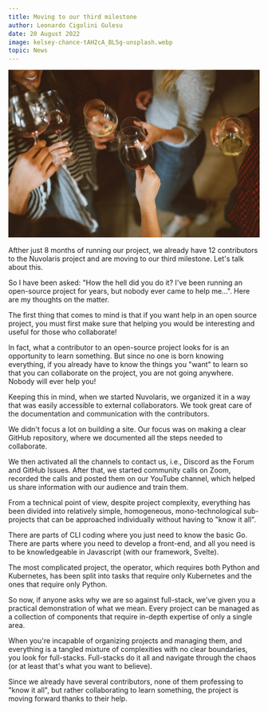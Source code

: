 ```yaml
---
title: Moving to our third milestone
author: Leonardo Cigolini Gulesu
date: 20 August 2022
image: kelsey-chance-tAH2cA_BL5g-unsplash.webp
topic: News
---
```


![celebration](./kelsey-chance-tAH2cA_BL5g-unsplash.webp)

Afther just 8 months of running our project, we already have 12 contributors to the Nuvolaris project and are moving to our third milestone. Let's talk about this.

<!--!-->

So I have been asked: "How the hell did you do it? I've been running an open-source project for years, but nobody ever came to help me...". Here are my thoughts on the matter.

The first thing that comes to mind is that if you want help in an open source project, you must first make sure that helping you would be interesting and useful for those who collaborate!

In fact, what a contributor to an open-source project looks for is an opportunity to learn something. But since no one is born knowing everything, if you already have to know the things you "want" to learn so that you can collaborate on the project, you are not going anywhere. Nobody will ever help you!

Keeping this in mind, when we started Nuvolaris, we organized it in a way that was easily accessible to external collaborators. We took great care of the documentation and communication with the contributors.

We didn't focus a lot on building a site. Our focus was on making a clear GitHub repository, where we documented all the steps needed to collaborate.

We then activated all the channels to contact us, i.e., Discord as the Forum and GitHub Issues. After that, we started community calls on Zoom, recorded the calls and posted them on our YouTube channel, which helped us share information with our audience and train them.

From a technical point of view, despite project complexity, everything has been divided into relatively simple, homogeneous, mono-technological sub-projects that can be approached individually without having to "know it all".

There are parts of CLI coding where you just need to know the basic Go. There are parts where you need to develop a front-end, and all you need is to be knowledgeable in Javascript (with our framework, Svelte).

The most complicated project, the operator, which requires both Python and Kubernetes, has been split into tasks that require only Kubernetes and the ones that require only Python.

So now, if anyone asks why we are so against full-stack, we've given you a practical demonstration of what we mean. Every project can be managed as a collection of components that require in-depth expertise of only a single area.

When you're incapable of organizing projects and managing them, and everything is a tangled mixture of complexities with no clear boundaries, you look for full-stacks. Full-stacks do it all and navigate through the chaos (or at least that's what you want to believe).

Since we already have several contributors, none of them professing to "know it all", but rather collaborating to learn something, the project is moving forward thanks to their help.
